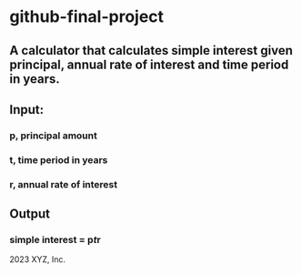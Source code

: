 # github-final-project

## A calculator that calculates simple interest given principal, annual rate of interest and time period in years.

## Input:
  ### p, principal amount
  ### t, time period in years
  ### r, annual rate of interest
## Output
   ### simple interest = p*t*r
   
2023 XYZ, Inc.

